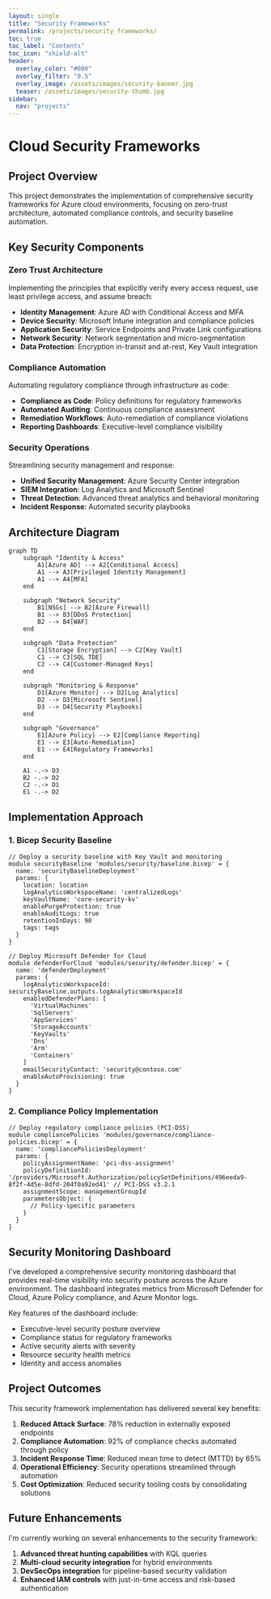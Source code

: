 ```yaml
---
layout: single
title: "Security Frameworks"
permalink: /projects/security_frameworks/
toc: true
toc_label: "Contents"
toc_icon: "shield-alt"
header:
  overlay_color: "#000"
  overlay_filter: "0.5"
  overlay_image: /assets/images/security-banner.jpg
  teaser: /assets/images/security-thumb.jpg
sidebar:
  nav: "projects"
---
```


# Cloud Security Frameworks

## Project Overview
This project demonstrates the implementation of comprehensive security frameworks for Azure cloud environments, focusing on zero-trust architecture, automated compliance controls, and security baseline automation.

## Key Security Components

### Zero Trust Architecture
Implementing the principles that explicitly verify every access request, use least privilege access, and assume breach:

- **Identity Management**: Azure AD with Conditional Access and MFA
- **Device Security**: Microsoft Intune integration and compliance policies
- **Application Security**: Service Endpoints and Private Link configurations
- **Network Security**: Network segmentation and micro-segmentation
- **Data Protection**: Encryption in-transit and at-rest, Key Vault integration

### Compliance Automation
Automating regulatory compliance through infrastructure as code:

- **Compliance as Code**: Policy definitions for regulatory frameworks
- **Automated Auditing**: Continuous compliance assessment
- **Remediation Workflows**: Auto-remediation of compliance violations
- **Reporting Dashboards**: Executive-level compliance visibility

### Security Operations
Streamlining security management and response:

- **Unified Security Management**: Azure Security Center integration
- **SIEM Integration**: Log Analytics and Microsoft Sentinel
- **Threat Detection**: Advanced threat analytics and behavioral monitoring
- **Incident Response**: Automated security playbooks

## Architecture Diagram

```mermaid
graph TD
    subgraph "Identity & Access"
        A1[Azure AD] --> A2[Conditional Access]
        A1 --> A3[Privileged Identity Management]
        A1 --> A4[MFA]
    end
    
    subgraph "Network Security"
        B1[NSGs] --> B2[Azure Firewall]
        B1 --> B3[DDoS Protection]
        B2 --> B4[WAF]
    end
    
    subgraph "Data Protection"
        C1[Storage Encryption] --> C2[Key Vault]
        C1 --> C3[SQL TDE]
        C2 --> C4[Customer-Managed Keys]
    end
    
    subgraph "Monitoring & Response"
        D1[Azure Monitor] --> D2[Log Analytics]
        D2 --> D3[Microsoft Sentinel]
        D3 --> D4[Security Playbooks]
    end
    
    subgraph "Governance"
        E1[Azure Policy] --> E2[Compliance Reporting]
        E1 --> E3[Auto-Remediation]
        E1 --> E4[Regulatory Frameworks]
    end
    
    A1 -.-> D3
    B2 -.-> D2
    C2 -.-> D1
    E1 -.-> D2
```

## Implementation Approach

### 1. Bicep Security Baseline

```bicep
// Deploy a security baseline with Key Vault and monitoring
module securityBaseline 'modules/security/baseline.bicep' = {
  name: 'securityBaselineDeployment'
  params: {
    location: location
    logAnalyticsWorkspaceName: 'centralizedLogs'
    keyVaultName: 'core-security-kv'
    enablePurgeProtection: true
    enableAuditLogs: true
    retentionInDays: 90
    tags: tags
  }
}

// Deploy Microsoft Defender for Cloud
module defenderForCloud 'modules/security/defender.bicep' = {
  name: 'defenderDeployment'
  params: {
    logAnalyticsWorkspaceId: securityBaseline.outputs.logAnalyticsWorkspaceId
    enabledDefenderPlans: [
      'VirtualMachines'
      'SqlServers'
      'AppServices'
      'StorageAccounts'
      'KeyVaults'
      'Dns'
      'Arm'
      'Containers'
    ]
    emailSecurityContact: 'security@contoso.com'
    enableAutoProvisioning: true
  }
}
```

### 2. Compliance Policy Implementation

```bicep
// Deploy regulatory compliance policies (PCI-DSS)
module compliancePolicies 'modules/governance/compliance-policies.bicep' = {
  name: 'compliancePoliciesDeployment'
  params: {
    policyAssignmentName: 'pci-dss-assignment'
    policyDefinitionId: '/providers/Microsoft.Authorization/policySetDefinitions/496eeda9-8f2f-4d5e-8dfd-204f0a92ed41' // PCI-DSS v3.2.1
    assignmentScope: managementGroupId
    parametersObject: {
      // Policy-specific parameters
    }
  }
}
```

## Security Monitoring Dashboard

I've developed a comprehensive security monitoring dashboard that provides real-time visibility into security posture across the Azure environment. The dashboard integrates metrics from Microsoft Defender for Cloud, Azure Policy compliance, and Azure Monitor logs.

Key features of the dashboard include:
- Executive-level security posture overview
- Compliance status for regulatory frameworks
- Active security alerts with severity
- Resource security health metrics
- Identity and access anomalies

## Project Outcomes

This security framework implementation has delivered several key benefits:

1. **Reduced Attack Surface**: 78% reduction in externally exposed endpoints
2. **Compliance Automation**: 92% of compliance checks automated through policy
3. **Incident Response Time**: Reduced mean time to detect (MTTD) by 65%
4. **Operational Efficiency**: Security operations streamlined through automation
5. **Cost Optimization**: Reduced security tooling costs by consolidating solutions

## Future Enhancements

I'm currently working on several enhancements to the security framework:

1. **Advanced threat hunting capabilities** with KQL queries
2. **Multi-cloud security integration** for hybrid environments
3. **DevSecOps integration** for pipeline-based security validation
4. **Enhanced IAM controls** with just-in-time access and risk-based authentication
